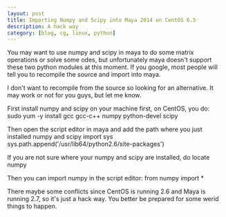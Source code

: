 ```yaml
---
layout: post
title: Importing Numpy and Scipy into Maya 2014 on CentOS 6.5
description: A hack way
category: [blog, cg, linux, python]
---
```

You may want to use numpy and scipy in maya to do some matrix operations or solve some odes, but unfortunately maya doesn't support these two python modules at this moment. If you google, most people will tell you to recompile the source and import into maya. 

I don't want to recompile from the source so looking for an alternative. It may work or not for you guys, but let me know.

First install numpy and scipy on your machine first, on CentOS, you do:
	sudo yum -y install gcc gcc-c++ numpy python-devel scipy

Then open the script editor in maya and add the path where you just installed numpy and scipy
	import sys
	sys.path.append('/usr/lib64/python2.6/site-packages')

If you are not sure where your numpy and scipy are installed, do
	locate numpy

Then you can import numpy in the script editor:
	from numpy import *

There maybe some conflicts since CentOS is running 2.6 and Maya is running 2.7, so it's just a hack way. You better be prepared for some werid things to happen.





